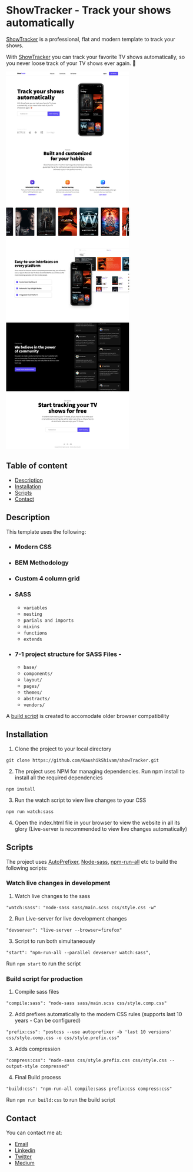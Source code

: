 # ShowTracker - Track your shows automatically


[ShowTracker](https://rawcdn.githack.com/KaushikShivam/showTracker/a963a9f01318418ab162c34ac5444850d5754c50/index.html) is a professional, flat and modern template to track your shows. 

With [ShowTracker](https://rawcdn.githack.com/KaushikShivam/showTracker/a963a9f01318418ab162c34ac5444850d5754c50/index.html) you can track your favorite TV shows automatically, so you never loose track of your TV shows ever again. 🍿

![ShowTracker Screenshot](screenshot.png)

## Table of content
- [Description](#description)
- [Installation](#installation)
- [Scripts](#scripts)
- [Contact](#contact)


## Description

This template uses the following:

- ### Modern CSS
- ### BEM Methodology
- ### Custom 4 column grid
- ### SASS
  - `variables`
  - `nesting`
  - `parials and imports`
  - `mixins`
  - `functions`
  - `extends`
- ### 7-1 project structure for SASS Files -

  - `base/`
  - `components/`
  - `layout/`
  - `pages/`
  - `themes/`
  - `abstracts/`
  - `vendors/`

A [build script](#scripts) is created to accomodate older browser compatibility

## Installation

1. Clone the project to your local directory
```
git clone https://github.com/KaushikShivam/showTracker.git
```

2. The project uses NPM for managing dependencies. Run npm install to install all the required dependencies
```
npm install
```
3. Run the watch script to view live changes to your CSS
```
npm run watch:sass
```
4. Open the index.html file in your browser to view the website in all its glory (Live-server is recommended to view live changes automatically)


## Scripts
The project uses [AutoPrefixer](https://github.com/postcss/autoprefixer), [Node-sass](https://github.com/sass/node-sass), [npm-run-all](https://www.npmjs.com/package/npm-run-all) etc to build the following scripts:

### Watch live changes in development
1. Watch live changes to the sass
```
"watch:sass": "node-sass sass/main.scss css/style.css -w"
```

2. Run Live-server for live development changes
```
"devserver": "live-server --browser=firefox"
```
3. Script to run both simultaneously
```
"start": "npm-run-all --parallel devserver watch:sass",
```

Run ```npm start``` to run the script

### Build script for production

1. Compile sass files
```
"compile:sass": "node-sass sass/main.scss css/style.comp.css"
```

2. Add prefixes automatically to the modern CSS rules (supports last 10 years - Can be configured)
```
"prefix:css": "postcss --use autoprefixer -b 'last 10 versions' css/style.comp.css -o css/style.prefix.css"
```

3. Adds compression
```
"compress:css": "node-sass css/style.prefix.css css/style.css --output-style compressed"
```
4. Final Build process
```
"build:css": "npm-run-all compile:sass prefix:css compress:css"
```

Run ```npm run build:css``` to run the build script

## Contact
You can contact me at:
- [Email](shivamkaushikofficial@gmail.com)
- [Linkedin](https://www.linkedin.com/in/shivam-kaushik-bb8162102/)
- [Twitter](https://twitter.com/kShivamDev)
- [Medium](https://medium.com/@shivamkaushikofficial)
